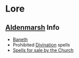 # Lore
## [Aldenmarsh](aldenmarsh.md) Info
- [Baneth](baneth.md)
- Prohibited [Divination](divination.md) spells
- [Spells for sale by the Church](spell_sales.md)
